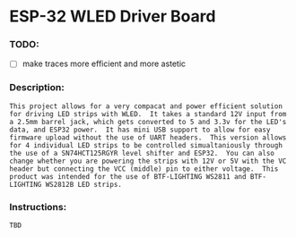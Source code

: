 # ESP-32 WLED Driver Board
### TODO: 

- [ ] make traces more efficient and more astetic


### Description:

    This project allows for a very compacat and power efficient solution for driving LED strips with WLED.  It takes a standard 12V input from a 2.5mm barrel jack, which gets converted to 5 and 3.3v for the LED's data, and ESP32 power.  It has mini USB support to allow for easy firmware upload without the use of UART headers.  This version allows for 4 individual LED strips to be controlled simualtaniously through the use of a SN74HCT125RGYR level shifter and ESP32.  You can also change whether you are powering the strips with 12V or 5V with the VC header but connecting the VCC (middle) pin to either voltage.  This product was intended for the use of BTF-LIGHTING WS2811 and BTF-LIGHTING WS2812B LED strips.
### Instructions:
    TBD
    
